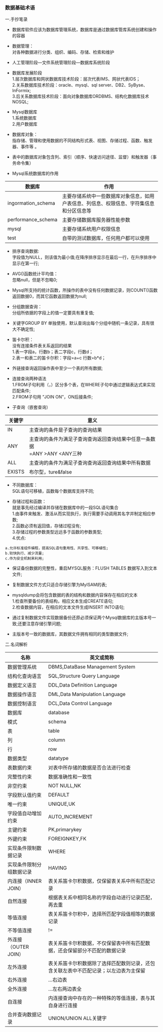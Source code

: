 ### 数据基础术语
一.手抄笔录
* 数据库软件应该为数据库管理系统，数据库是通过数据库管库系统创建和操作的容器

* 数据管理：  
对各种数据进行分类、组织、编码、存储、检索和维护

* 人工管理阶段—文件系统管理阶段—数据库系统阶段

* 数据库发展阶段  
1.层次数据库和网状数据库技术阶段：层次代表IMS、网状代表IDS；  
2.关系数据库技术阶段：oracle、mysql、sql server、DB2、SyByse、InFormix;  
3.后关系数据库技术阶段：面向对象数据库ORDBMS、结构化数据库技术NOSQL;  

* Mysql数据库  
1.系统数据库  
2.用户数据库

* 数据库对象：  
指存储、管理和使用数据的不同结构形式表、视图、存储过程、函数、触发器、事件等 。

* 表中的数据库对象包含列、索引（顺序、快速访问途径、监督）和触发器（事务命令集）

* Mysql系统数据库的作用  

数据库|作用
-----|-----
ingormation_schema|主要存储系统中一些数据库对象信息，如用户表信息、列信息、权限信息、字符集信息和分区信息等
performance_schema|主要存储数据库服务器性能参数
mysql|主要存储系统用户权限信息
test|自带的测试数据库，任何用户都可以使用

* 排序查询数据:  
字段值为NULL，则该值为最小值;在降序排序显示在最后一行，在升序排序中显示在第一行;

* AVG()函数统计平均值：  
忽略null，但是不忽略0;

* Mysql所支持的统计函数，所操作的表中没有任何数据记录，则COUNT()函数返回数据0，而其它函数返回数据为null;

* 分组数据查询：  
分组所依据的字段上的值一定要具有重复值;

* 关键字GROUP BY 单独使用，默认查询出每个分组中随机一条记录，具有很大不确定性;

* 笛卡尔积：  
没有连接条件表关系返回的结果  
1.表一字段a，行数b；表二字段c，行数d；  
2.表一和表二的笛卡尔积：字段=a+c 行数=b*d；

* 外链接查询返回操作表中至少一个表的所有数据;

* 连接查询两种语法  
1.FROM子句利用（，）区分多个表，在WHERE子句中通过逻辑表达式来实现匹配条件;  
2.FROM子句用 ”JOIN ON”，ON后接条件;

* 子查询（嵌套查询）

关键字|意义
-----|-----
IN|主查询的条件是子查询的查询结果
ANY|主查询的条件为满足子查询查询返回查询结果中任意一条数据<br>=ANY  >ANY  <ANY三种
ALL|主查询的条件为满足子查询查询返回查询结果中所有数据
EXISTS|布尔型，ture&false

* 不同数据库：  
SQL语句可移植，函数每个数据库支持不同;

* 存储过程和函数：  
就是事先经过编译并存储在数据库中的一段SQL语句集合  
1.由事件来触发、激活从而实现执行，执行需要手动调用其名字并制定相应参数;    
2.函数必须有返回值，存储过程没有;  
3.存储过程的参数类型远远多于函数的参数类型;  
4.优点:  
```
a.允许标准组件编程，提高SQL语句重用性、共享性、可移植性;
b.较快执行、减少流量;
c.作为安全机制来利用;
```

* 保证备份数据的完整性，重启MYSQL服务：FLUSH TABLES 数据写入到文本文件;

* 复制数据文件方式只适合存储引擎为MyISAM的表;

* mysqldump会将包含数据的表的结构和数据内容保存在相应的文本  
1.检查所要备份的表结构，相应文本生成CREATE语句;  
2.检查数据内容，在相应的文本文件生成INSERT INTO语句;

* 通过复制数据文件实现数据备份还原必须保证两个Mysql数据库的主版本号一致;还要注意存储引擎问题;

* 主版本号一致的数据库，其数据文件拥有相同的类型数据文件;

二.名词解析

名称|英文或简称
-----|-----
数据管理系统|DBMS,DataBase Management System
结构化查询语言|SQL,Structure Query Language
数据定义语言|DDL,Data Definition Language
数据操作语言|DML,Data Manipulation Language
数据控制语言|DCL,Data Control Language
数据库|database
模式|schema
表|table
列|column
行|row
数据类型|datatype
表数据约束|对表中所存储的数据是否合法进行检查
完整性约束|数据准确性和一致性
非空约束|NOT NULL,NK
字段默认值约束|DEFAULT
唯一约束|UNIQUE,UK
字段值自动增加约束|AUTO_INCREMENT
主键约束|PK,primarykey
外键约束|FOREIGNKEY,FK
实现条件限制数据记录|WHERE
实现条件限制分组数据记录|HAVING
内连接（INNER JOIN）|表关系笛卡尔积数据，仅保留表关系中所有匹配记录
自然连接|根据表关系中相同名称的字段自动进行记录匹配，再去重
等值连接|表关系笛卡尔积中，选择所匹配字段值相等的数据记录
不等值连接|!=
外连接（OUTER JOIN）|表关系笛卡尔积数据，不仅保留表中所有匹配数据，还会保留部分不匹配的数据记录
左外连接|表关系笛卡尔积数据除了选择匹配数则记录，还包含关联左表中不匹配记录；以左边表为主保留
右外连接|…右边表
全外连接|…左右两边表全
自连接|内连接查询中存在的一种特殊的等值连接，表与其自身进行连接
合并查询数据记录|UNION/UNION ALL关键字
